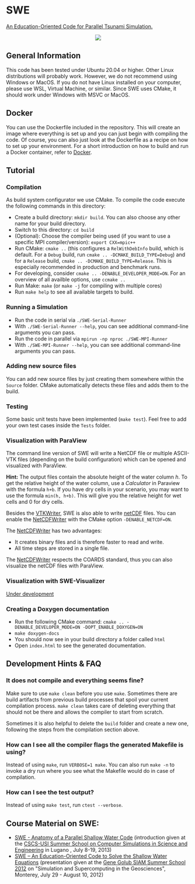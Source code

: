 SWE
===

[An Education-Oriented Code for Parallel Tsunami Simulation.](Documentation/Mainpage.md)

<div align="center">
<img src="./Documentation/pics/Tohoku_both_224min.png"/>
</div>

## General Information
This code has been tested under Ubuntu 20.04 or higher. Other Linux distributions will probably work. However, we do not recommend using Windows or MacOS. If you do not have Linux installed on your computer, please use WSL, Virtual Machine, or similar.
Since SWE uses CMake, it should work under Windows with MSVC or MacOS.

## Docker
You can use the Dockerfile included in the repository. This will create an image where everything is set up and you can just begin with compiling the code.
Of course, you can also just look at the Dockerfile as a recipe on how to set up your environment.
For a short introduction on how to build and run a Docker container, refer to [Docker](/Docker/README.md).

## Tutorial
### Compilation
As build system configurator we use CMake. To compile the code execute the following commands in this directory:

* Create a build directory: `mkdir build`. You can also choose any other name for your build directory.
* Switch to this directory: `cd build`
* (Optional): Choose the compiler being used (if you want to use a specific MPI compiler/version): `export CXX=mpic++`
* Run CMake: `cmake ..` (this configures a `RelWithDebInfo` build, which is default. For a `Debug` build, run `cmake .. -DCMAKE_BUILD_TYPE=Debug`) and for a `Release` build, `cmake .. -DCMAKE_BUILD_TYPE=Release`. This is especially recommended in production and benchmark runs.
* For developing, consider `cmake .. -DENABLE_DEVELOPER_MODE=ON`. For an overview of all availble options, use `ccmake ..`
* Run Make: `make` (or `make -j` for compiling with multiple cores)
* Run `make help` to see all available targets to build.

### Running a Simulation
* Run the code in serial via `./SWE-Serial-Runner`
* With `./SWE-Serial-Runner --help`, you can see additional command-line arguments you can pass.
* Run the code in parallel via `mpirun -np nproc ./SWE-MPI-Runner`
* With `./SWE-MPI-Runner --help`, you can see additional command-line arguments you can pass.

### Adding new source files
You can add new source files by just creating them somewhere within the `Source` folder. CMake automatically detects these files and adds them to the build.

### Testing
Some basic unit tests have been implemented (`make test`). Feel free to add your own test cases inside the `Tests` folder.

### Visualization with ParaView
The command line version of SWE will write a NetCDF file or multiple ASCII-VTK files (depending on the build configuration) which can be opened and visualized with ParaView.

**Hint:** The output files contain the absolute height of the water column _h_. To get the relative height of the water column, use a _Calculator_ in Paraview with the formula `h+b`. If you have dry cells in your scenario, you may want to use the formula `min(h, h+b)`. This will give you the relative height for wet cells and 0 for dry cells.

Besides the [VTKWriter](/Source/Writers/VTKWriter.hpp), SWE is also able to write [netCDF](http://www.unidata.ucar.edu/software/netcdf/) files. You can enable the [NetCDFWriter](/Source/Writers/NetCDFWriter.hpp) with the CMake option `-DENABLE_NETCDF=ON`.

The [NetCDFWriter](Source/Writers/NetCDFWriter.hpp) has two advantages:
* It creates binary files and is therefore faster to read and write.
* All time steps are stored in a single file.

The [NetCDFWriter](Source/Writers/NetCDFWriter.hpp) respects the COARDS standard, thus you can also visualize the netCDF files with ParaView.

### Visualization with SWE-Visualizer
[Under development](https://github.com/TUM-I5/SWE-Visualizer)

### Creating a Doxygen documentation
* Run the following CMake command: `cmake .. -DENABLE_DEVELOPER_MODE=ON -DOPT_ENABLE_DOXYGEN=ON`
* `make doxygen-docs`
* You should now see in your build directory a folder called `html`
* Open `index.html` to see the generated documentation.

## Development Hints & FAQ
### It does not compile and everything seems fine?
Make sure to use `make clean` before you use `make`. Sometimes there are build artifacts from previous build processes that spoil your current compilation process. `make clean` takes care of deleting everything that should not be there and allows the compiler to start from scratch.

Sometimes it is also helpful to delete the `build` folder and create a new one, following the steps from the compilation section above.

### How can I see all the compiler flags the generated Makefile is using?
Instead of using `make`, run `VERBOSE=1 make`. You can also run `make -n` to invoke a dry run where you see what the Makefile would do in case of compilation.

### How can I see the test output?
Instead of using `make test`, run `ctest --verbose`.

## Course Material on SWE:
* [SWE - Anatomy of a Parallel Shallow Water Code](http://www5.in.tum.de/SWE/lugano2013/swe_anatomy.pdf) (introduction given at the [CSCS-USI Summer School on Computer Simulations in Science and Engineering](http://icsweb.inf.unisi.ch/cms/index.php/component/content/article/12-news/95-summerschool2013.html)  in Lugano , July 8-19, 2013)
* [SWE – An Education-Oriented Code to Solve the Shallow Water Equations](http://www.mac.tum.de/g2s3/swe_g2s3_2012.pdf) (presentation given at the [Gene Golub SIAM Summer School 2012](http://www.mac.tum.de/g2s3/) on "Simulation and Supercomputing in the Geosciences", Monterey, July 29 - August 10, 2012)
